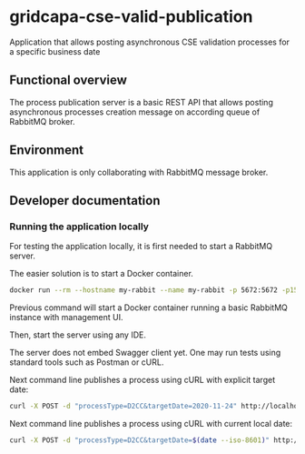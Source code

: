 # gridcapa-cse-valid-publication
Application that allows posting asynchronous CSE validation processes for a specific business date

## Functional overview

The process publication server is a basic REST API that allows posting asynchronous processes
creation message on according queue of RabbitMQ broker.

## Environment

This application is only collaborating with RabbitMQ message broker.

## Developer documentation

### Running the application locally

For testing the application locally, it is first needed to start a RabbitMQ server.

The easier solution is to start a Docker container.
```bash
docker run --rm --hostname my-rabbit --name my-rabbit -p 5672:5672 -p15672:15672 rabbitmq:3-management
```
Previous command will start a Docker container running a basic RabbitMQ instance with management UI.

Then, start the server using any IDE.

The server does not embed Swagger client yet. One may run tests using standard tools such as Postman or cURL.

Next command line publishes a process using cURL with explicit target date:
```bash
curl -X POST -d "processType=D2CC&targetDate=2020-11-24" http://localhost:8080/publish
```

Next command line publishes a process using cURL with current local date:
```bash
curl -X POST -d "processType=D2CC&targetDate=$(date --iso-8601)" http://localhost:8080/publish
```

